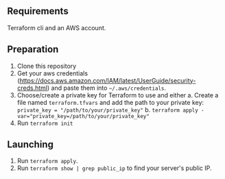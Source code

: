## Requirements
Terraform cli and an AWS account.
## Preparation
1. Clone this repository
1. Get your aws credentials
(https://docs.aws.amazon.com/IAM/latest/UserGuide/security-creds.html) and
paste them into `~/.aws/credentials`.
1. Choose/create a private key for Terraform to use and either
    a. Create a file named `terraform.tfvars` and add the path to your private key: `private_key = "/path/to/your/private_key"`
    b. `terraform apply -var="private_key=/path/to/your/private_key"`
1. Run `terraform init`

## Launching
1. Run `terraform apply`.
2. Run `terraform show | grep public_ip` to find your server's public IP.
